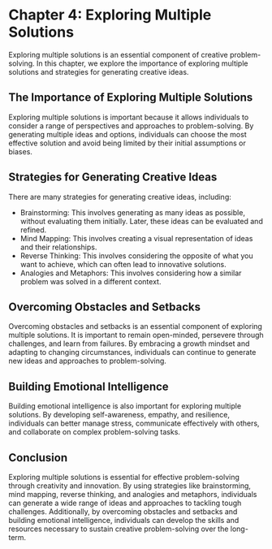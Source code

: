 Chapter 4: Exploring Multiple Solutions
=======================================

Exploring multiple solutions is an essential component of creative problem-solving. In this chapter, we explore the importance of exploring multiple solutions and strategies for generating creative ideas.

The Importance of Exploring Multiple Solutions
----------------------------------------------

Exploring multiple solutions is important because it allows individuals to consider a range of perspectives and approaches to problem-solving. By generating multiple ideas and options, individuals can choose the most effective solution and avoid being limited by their initial assumptions or biases.

Strategies for Generating Creative Ideas
----------------------------------------

There are many strategies for generating creative ideas, including:

* Brainstorming: This involves generating as many ideas as possible, without evaluating them initially. Later, these ideas can be evaluated and refined.
* Mind Mapping: This involves creating a visual representation of ideas and their relationships.
* Reverse Thinking: This involves considering the opposite of what you want to achieve, which can often lead to innovative solutions.
* Analogies and Metaphors: This involves considering how a similar problem was solved in a different context.

Overcoming Obstacles and Setbacks
---------------------------------

Overcoming obstacles and setbacks is an essential component of exploring multiple solutions. It is important to remain open-minded, persevere through challenges, and learn from failures. By embracing a growth mindset and adapting to changing circumstances, individuals can continue to generate new ideas and approaches to problem-solving.

Building Emotional Intelligence
-------------------------------

Building emotional intelligence is also important for exploring multiple solutions. By developing self-awareness, empathy, and resilience, individuals can better manage stress, communicate effectively with others, and collaborate on complex problem-solving tasks.

Conclusion
----------

Exploring multiple solutions is essential for effective problem-solving through creativity and innovation. By using strategies like brainstorming, mind mapping, reverse thinking, and analogies and metaphors, individuals can generate a wide range of ideas and approaches to tackling tough challenges. Additionally, by overcoming obstacles and setbacks and building emotional intelligence, individuals can develop the skills and resources necessary to sustain creative problem-solving over the long-term.
